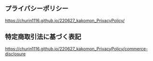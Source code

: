 ## プライバシーポリシー
https://churin1116.github.io/220627_kakomon_PrivacyPolicy/

## 特定商取引法に基づく表記
https://churin1116.github.io/220627_kakomon_PrivacyPolicy/commerce-disclosure